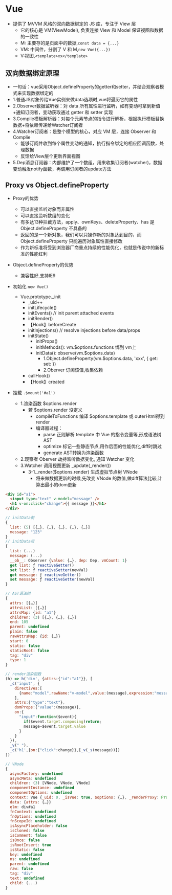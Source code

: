 # Vue

- 提供了 MVVM 风格的双向数据绑定的 JS 库，专注于 View 层
  - 它的核心是 VM(ViewModel), 负责连接 View 和 Model 保证视图和数据的一致性
  - M: 主要存的是页面中的数据,`const data = {...}`
  - VM: 中间件，分割了 V 和 M,`new Vue({...})`
  - V:视图,`<template>xx</template>`

## 双向数据绑定原理
- 一句话：vue采用Object.defineProperty的getter和setter，并结合观察者模式来实现数据绑定的
- 1.普通JS对象传给Vue实例来做data选项时,vue将遍历它的属性
- 2.Observer数据监听器：对 data 所有属性进行监听，如有变动可拿到新值+通知订阅者，变动获取通过 getter 和 setter 实现
- 3.Compile模板解析器：对每个元素节点的指令进行解析，根据执行模板替换数据+将依赖传递给Watcher订阅者
- 4.Watcher订阅者：是整个模型的核心，对应 VM 层，连接 Observer 和 Complie
  - 能够订阅并收到每个属性变动的通知，执行指令绑定的相应回调函数，处理数据
  - 反馈给View层个更新界面视图
- 5.Dep消息订阅器：内部维护了一个数组，用来收集订阅者(watcher)，数据变动触发notify函数，再调用订阅者的update方法

## Proxy vs Object.defineProperty
- Proxy的优势
  - 可以直接监听对象⽽⾮属性
  - 可以直接监听数组的变化
  - 有多达13种拦截⽅法，apply、ownKeys、deleteProperty、has 是 Object.defineProperty 不具备的
  - 返回的是⼀个新对象，我们可以只操作新的对象达到⽬的，⽽ Object.defineProperty 只能遍历对象属性直接修改
  - 作为新标准将受到浏览器⼚商重点持续的性能优化，也就是传说中的新标准的性能红利
- Object.defineProperty的优势
  - 兼容性好,⽀持IE9






- 初始化 `new Vue()`
  - Vue.prototype._init
    - _uid++
    - initLifecycle()
    - initEvents() // init parent attached events
    - initRender()
    - 【Hook】beforeCreate
    - initInjections() // resolve injections before data/props
    - initState()
      - initProps()
      - initMethods(): vm.$options.functions 绑到 vm上
      - initData(): observe(vm.$options.data)
        - 1.Object.defineProperty(vm.$options.data, 'xxx', { get: set: })
        - 2.Oberver 订阅该值,收集依赖
    - callHook()
    - 【Hook】created
- 挂载 `.$mount('#a1')`
  - 1.渲染函数 $options.render
    - 若 $options.render 没定义
      - compileToFunctions 编译 $options.template 或 outerHtml得到 render
      - 编译器过程：
        - parse 正则解析 template 中 Vue 的指令变量等,形成语法树 AST
        - optimize 标记一些静态节点,用作后面的性能优化,diff时跳过
        - generate AST转换为渲染函数
  - 2.观察者 Oberver 劫持监听数据变化, 通知 Watcher 变化
  - 3.Watcher 调用视图更新 _update(_render())
    - 3-1._render($options.render) 生成虚拟节点树 VNode
      - 将来做数据更新的时候,先改变 VNode 的数值,做diff算法比较,计算出最小的dom更新

```html
<div id="a1">
  <input type="text" v-model="message" />
  <h1 v-on:click="change">{{ message }}</h1>
</div>
```

```js
// initData前
{
  list: (5) [{…}, {…}, {…}, {…}, {…}]
  message: "123"
}
// initData后
{
  list: (...)
  message: (...)
  __ob__: Observer {value: {…}, dep: Dep, vmCount: 1}
  get list: ƒ reactiveGetter()
  set list: ƒ reactiveSetter(newVal)
  get message: ƒ reactiveGetter()
  set message: ƒ reactiveSetter(newVal)
}
```

```js
// AST语法树
{
  attrs: [{…}]
  attrsList: [{…}]
  attrsMap: {id: "a1"}
  children: (3) [{…}, {…}, {…}]
  end: 105
  parent: undefined
  plain: false
  rawAttrsMap: {id: {…}}
  start: 0
  static: false
  staticRoot: false
  tag: "div"
  type: 1
}

// render渲染函数
(h) => h('div', {attrs:{"id":"a1"}}, [
  _c('input', {
    directives:[
      {name:"model",rawName:"v-model",value:(message),expression:"message"}
    ],
    attrs:{"type":"text"},
    domProps:{"value":(message)},
    on:{
      "input":function($event){
        if($event.target.composing)return;
        message=$event.target.value
      }
    }
  }),
  _v(" "),
  _c('h1',{on:{"click":change}},[_v(_s(message))])
])

// VNode
{
  asyncFactory: undefined
  asyncMeta: undefined
  children: (3) [VNode, VNode, VNode]
  componentInstance: undefined
  componentOptions: undefined
  context: Vue {_uid: 0, _isVue: true, $options: {…}, _renderProxy: Proxy, _self: Vue, …}
  data: {attrs: {…}}
  elm: div#a1
  fnContext: undefined
  fnOptions: undefined
  fnScopeId: undefined
  isAsyncPlaceholder: false
  isCloned: false
  isComment: false
  isOnce: false
  isRootInsert: true
  isStatic: false
  key: undefined
  ns: undefined
  parent: undefined
  raw: false
  tag: "div"
  text: undefined
  child: (...)
}
```
